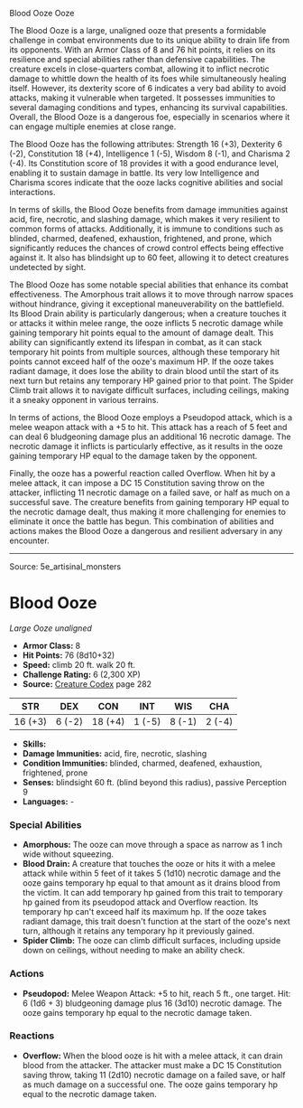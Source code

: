 <MonsterName/>Blood Ooze</MonsterName>
<CreatureType/>Ooze</CreatureType>

<summary>The Blood Ooze is a large, unaligned ooze that presents a formidable challenge in combat environments due to its unique ability to drain life from its opponents. With an Armor Class of 8 and 76 hit points, it relies on its resilience and special abilities rather than defensive capabilities. The creature excels in close-quarters combat, allowing it to inflict necrotic damage to whittle down the health of its foes while simultaneously healing itself. However, its dexterity score of 6 indicates a very bad ability to avoid attacks, making it vulnerable when targeted. It possesses immunities to several damaging conditions and types, enhancing its survival capabilities. Overall, the Blood Ooze is a dangerous foe, especially in scenarios where it can engage multiple enemies at close range.</summary>

<detail>

The Blood Ooze has the following attributes: Strength 16 (+3), Dexterity 6 (-2), Constitution 18 (+4), Intelligence 1 (-5), Wisdom 8 (-1), and Charisma 2 (-4). Its Constitution score of 18 provides it with a good endurance level, enabling it to sustain damage in battle. Its very low Intelligence and Charisma scores indicate that the ooze lacks cognitive abilities and social interactions.

In terms of skills, the Blood Ooze benefits from damage immunities against acid, fire, necrotic, and slashing damage, which makes it very resilient to common forms of attacks. Additionally, it is immune to conditions such as blinded, charmed, deafened, exhaustion, frightened, and prone, which significantly reduces the chances of crowd control effects being effective against it. It also has blindsight up to 60 feet, allowing it to detect creatures undetected by sight.

The Blood Ooze has some notable special abilities that enhance its combat effectiveness. The Amorphous trait allows it to move through narrow spaces without hindrance, giving it exceptional maneuverability on the battlefield. Its Blood Drain ability is particularly dangerous; when a creature touches it or attacks it within melee range, the ooze inflicts 5 necrotic damage while gaining temporary hit points equal to the amount of damage dealt. This ability can significantly extend its lifespan in combat, as it can stack temporary hit points from multiple sources, although these temporary hit points cannot exceed half of the ooze's maximum HP. If the ooze takes radiant damage, it does lose the ability to drain blood until the start of its next turn but retains any temporary HP gained prior to that point. The Spider Climb trait allows it to navigate difficult surfaces, including ceilings, making it a sneaky opponent in various terrains.

In terms of actions, the Blood Ooze employs a Pseudopod attack, which is a melee weapon attack with a +5 to hit. This attack has a reach of 5 feet and can deal 6 bludgeoning damage plus an additional 16 necrotic damage. The necrotic damage it inflicts is particularly effective, as it results in the ooze gaining temporary HP equal to the damage taken by the opponent.

Finally, the ooze has a powerful reaction called Overflow. When hit by a melee attack, it can impose a DC 15 Constitution saving throw on the attacker, inflicting 11 necrotic damage on a failed save, or half as much on a successful save. The creature benefits from gaining temporary HP equal to the necrotic damage dealt, thus making it more challenging for enemies to eliminate it once the battle has begun. This combination of abilities and actions makes the Blood Ooze a dangerous and resilient adversary in any encounter.</detail>



---

Source: 5e_artisinal_monsters

# Blood Ooze

*Large* *Ooze* *unaligned*

- **Armor Class:** 8
- **Hit Points:** 76 (8d10+32)
- **Speed:** climb 20 ft. walk 20 ft.
- **Challenge Rating:** 6 (2,300 XP)
- **Source:** [Creature Codex](https://koboldpress.com/kpstore/product/creature-codex-for-5th-edition-dnd) page 282

| STR | DEX | CON | INT | WIS | CHA |
| --- | --- | --- | --- | --- | --- |
| 16 (+3) | 6 (-2) | 18 (+4) | 1 (-5) | 8 (-1) | 2 (-4) |

- **Skills:** 
- **Damage Immunities:** acid, fire, necrotic, slashing
- **Condition Immunities:** blinded, charmed, deafened, exhaustion, frightened, prone
- **Senses:** blindsight 60 ft. (blind beyond this radius), passive Perception 9
- **Languages:** -

### Special Abilities

- **Amorphous:** The ooze can move through a space as narrow as 1 inch wide without squeezing.
- **Blood Drain:** A creature that touches the ooze or hits it with a melee attack while within 5 feet of it takes 5 (1d10) necrotic damage and the ooze gains temporary hp equal to that amount as it drains blood from the victim. It can add temporary hp gained from this trait to temporary hp gained from its pseudopod attack and Overflow reaction. Its temporary hp can't exceed half its maximum hp. If the ooze takes radiant damage, this trait doesn't function at the start of the ooze's next turn, although it retains any temporary hp it previously gained.
- **Spider Climb:** The ooze can climb difficult surfaces, including upside down on ceilings, without needing to make an ability check.

### Actions

- **Pseudopod:** Melee Weapon Attack: +5 to hit, reach 5 ft., one target. Hit: 6 (1d6 + 3) bludgeoning damage plus 16 (3d10) necrotic damage. The ooze gains temporary hp equal to the necrotic damage taken.

### Reactions

- **Overflow:** When the blood ooze is hit with a melee attack, it can drain blood from the attacker. The attacker must make a DC 15 Constitution saving throw, taking 11 (2d10) necrotic damage on a failed save, or half as much damage on a successful one. The ooze gains temporary hp equal to the necrotic damage taken.




